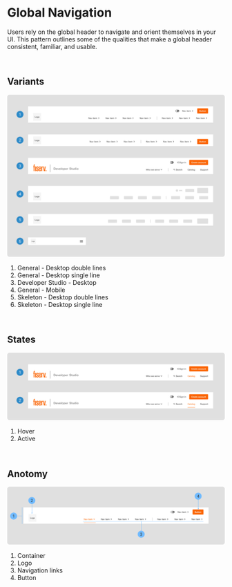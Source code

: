 # Global Navigation

Users rely on the global header to navigate and orient themselves in your UI. This pattern outlines some of the qualities that make a global header consistent, familiar, and usable.

</br>

## Variants

<img src="../../assets/images/patterns/globalnavigation-variants.jpg" alt="globalnavigation-variants" width="752"/>

1. General - Desktop double lines
2. General - Desktop single line
3. Developer Studio - Desktop
4. General - Mobile
5. Skeleton - Desktop double lines
6. Skeleton - Desktop single line

</br>

## States

<img src="../../assets/images/patterns/globalnavigation-states.jpg" alt="globalnavigation-states" width="752"/>

1. Hover
2. Active

</br>

## Anotomy

<img src="../../assets/images/patterns/globalnavigation-anatomy.jpg" alt="globalnavigation-anatomy" width="752"/>

1. Container
2. Logo
3. Navigation links
4. Button

